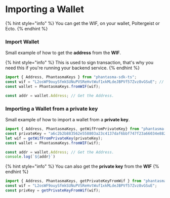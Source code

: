 # Importing a Wallet

{% hint style="info" %}
You can get the WIF, on your wallet, Poltergeist or Ecto.
{% endhint %}

### Import Wallet

Small example of how to get the **address** from the **WIF**.

{% hint style="info" %}
This is used to sign transaction, that's why you need this if you're running your backend service.
{% endhint %}

```javascript
import { Address, PhantasmaKeys } from "phantasma-sdk-ts";
const wif = "L2osWF9ouySfmkSUNuPVSReHvtWuf1xkMLdeJBPVf57Zvz8vGSuE"; // replace with your WIF
const wallet = PhantasmaKeys.fromWIF(wif);

const addr = wallet.Address; // Get the Address.
```



### Importing a Wallet from a private key

Small example of how to import a wallet from a **private key**.

```typescript
import { Address, PhantasmaKeys, getWifFromPrivateKey} from "phantasma-sdk-ts"
const privateKey = "a6c2b2b883562e558803a23c4137daf6bbf747f23a66034e882e0cfe31ca66f8";
let wif = getWifFromPrivateKey(privateKey);
const wallet = PhantasmaKeys.fromWIF(wif);

const addr = wallet.Address; // Get the Address.
console.log(`${addr}`)
```



{% hint style="info" %}
You can also get the **private key** from the **WIF**
{% endhint %}

```typescript
import { Address, PhantasmaKeys, getPrivateKeyFromWif } from "phantasma-sdk-ts";
const wif = "L2osWF9ouySfmkSUNuPVSReHvtWuf1xkMLdeJBPVf57Zvz8vGSuE";
const privKey = getPrivateKeyFromWif(wif);
```
